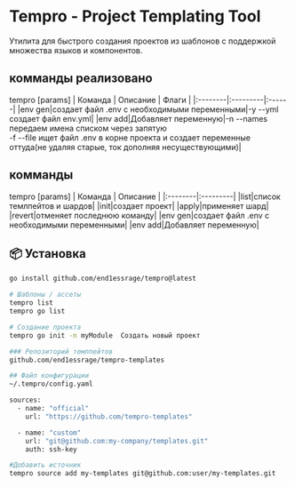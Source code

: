 # Tempro - Project Templating Tool

Утилита для быстрого создания проектов из шаблонов с поддержкой множества языков и компонентов.

## комманды реализовано
tempro <lang> <command> [params]
| Команда | Описание | Флаги |
|:--------|:---------|:------|
|env gen|создает файл .env с необходимыми переменными|-y --yml создает файл env.yml|
|env add|Добавляет переменную|-n --names передаем имена списком через запятую<br>-f --file ищет файл .env в корне проекта и создает переменные оттуда(не удаляя старые, ток дополняя несуществующими)|

## комманды
tempro <lang> <command> [params]
| Команда | Описание |
|:--------|:---------|
|list|список темлпейтов и шардов|
|init|создает проект|
|apply|применяет шард|
|revert|отменяет последнюю команду|
|env gen|создает файл .env с необходимыми переменными|
|env add|Добавляет переменную|

## 📦 Установка
```bash
go install github.com/end1essrage/tempro@latest

# Шаблоны / ассеты
tempro list 
tempro go list

# Создание проекта
tempro go init -n myModule	Создать новый проект

### Репозиторий темлпейтов
github.com/end1essrage/tempro-templates

## Файл конфигурации
~/.tempro/config.yaml

sources:
  - name: "official"
    url: "https://github.com/tempro-templates"

  - name: "custom"
    url: "git@github.com:my-company/templates.git"
    auth: ssh-key

#Добавить источник
tempro source add my-templates git@github.com:user/my-templates.git
